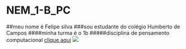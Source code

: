 # NEM_1-B_PC
##meu nome é Felipe silva
###sou estudante do colégio Humberto de Campos 
####minha turma é o 1b
#####disciplina de pensamento computacional
[clique aqui](https://www.youtube.com/watch?v=QxamVP2dJCA)
![](https://www.google.com/imgres?imgurl=https%3A%2F%2Fwww.lance.com.br%2Ffiles%2Farticle_main%2Fuploads%2F2018%2F11%2F15%2F5bedcf90501e4.jpeg&imgrefurl=https%3A%2F%2Fwww.lance.com.br%2Ffora-de-campo%2Fronaldo-fenomeno-explica-horrivel-corte-cabelo-copa-2002-pede-desculpas-maes.html&tbnid=0-3H-9Pcwl8ElM&vet=12ahUKEwjovrjc-OH5AhVDN7kGHYMTDdIQMygFegUIARDjAQ..i&docid=_jW6c2NgvDOaFM&w=846&h=529&q=ronaldo%20fenomeno&ved=2ahUKEwjovrjc-OH5AhVDN7kGHYMTDdIQMygFegUIARDjAQ)
